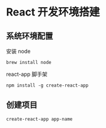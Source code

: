 # React 开发环境搭建

## 系统环境配置

安装 node

```
brew install node
```

react-app 脚手架

```
npm install -g create-react-app
```

## 创建项目

```
create-react-app app-name
```
